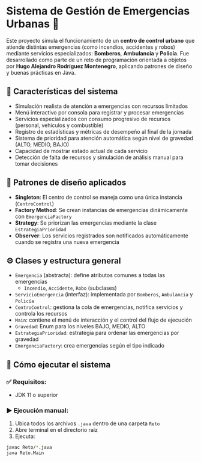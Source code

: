 # Sistema de Gestión de Emergencias Urbanas 🚨

Este proyecto simula el funcionamiento de un **centro de control urbano** que atiende distintas emergencias (como incendios, accidentes y robos) mediante servicios especializados: **Bomberos**, **Ambulancia** y **Policía**. Fue desarrollado como parte de un reto de programación orientada a objetos por **Hugo Alejandro Rodríguez Montenegro**, aplicando patrones de diseño y buenas prácticas en Java.

## 📌 Características del sistema

- Simulación realista de atención a emergencias con recursos limitados
- Menú interactivo por consola para registrar y procesar emergencias
- Servicios especializados con consumo progresivo de recursos (personal, vehículos y combustible)
- Registro de estadísticas y métricas de desempeño al final de la jornada
- Sistema de prioridad para atención automática según nivel de gravedad (ALTO, MEDIO, BAJO)
- Capacidad de mostrar estado actual de cada servicio
- Detección de falta de recursos y simulación de análisis manual para tomar decisiones

## 🧠 Patrones de diseño aplicados

- **Singleton**: El centro de control se maneja como una única instancia (`CentroControl`)
- **Factory Method**: Se crean instancias de emergencias dinámicamente con `EmergenciaFactory`
- **Strategy**: Se priorizan las emergencias mediante la clase `EstrategiaPrioridad`
- **Observer**: Los servicios registrados son notificados automáticamente cuando se registra una nueva emergencia

## ⚙️ Clases y estructura general

- `Emergencia` (abstracta): define atributos comunes a todas las emergencias
  - `Incendio`, `Accidente`, `Robo` (subclases)
- `ServicioEmergencia` (interfaz): implementada por `Bomberos`, `Ambulancia` y `Policía`
- `CentroControl`: gestiona la cola de emergencias, notifica servicios y controla los recursos
- `Main`: contiene el menú de interacción y el control del flujo de ejecución
- `Gravedad`: Enum para los niveles BAJO, MEDIO, ALTO
- `EstrategiaPrioridad`: estrategia para ordenar las emergencias por gravedad
- `EmergenciaFactory`: crea emergencias según el tipo indicado

## 🚀 Cómo ejecutar el sistema

### ✅ Requisitos:
- JDK 11 o superior

### ▶️ Ejecución manual:
1. Ubica todos los archivos `.java` dentro de una carpeta `Reto`
2. Abre terminal en el directorio raíz
3. Ejecuta:
```bash
javac Reto/*.java
java Reto.Main